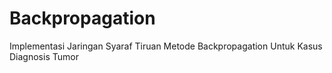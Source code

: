 # Backpropagation

Implementasi Jaringan Syaraf Tiruan Metode Backpropagation Untuk Kasus Diagnosis Tumor
